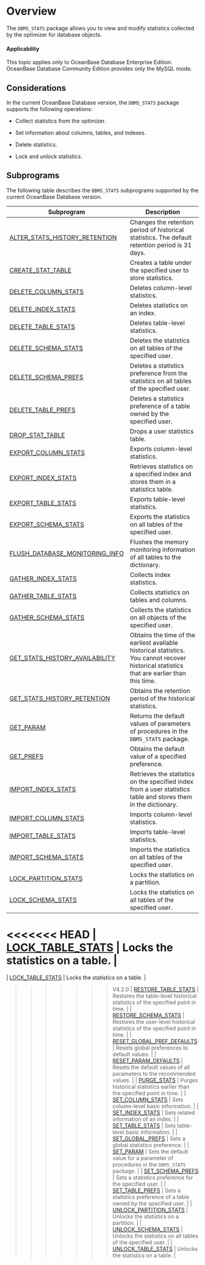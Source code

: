 # Overview

The `DBMS_STATS` package allows you to view and modify statistics collected by the optimizer for database objects.

<main id="notice" >
    <h4>Applicability</h4>
    <p>This topic applies only to OceanBase Database Enterprise Edition. OceanBase Database Community Edition provides only the MySQL mode. </p>
  </main>

## Considerations

In the current OceanBase Database version, the `DBMS_STATS` package supports the following operations:

* Collect statistics from the optimizer.

* Set information about columns, tables, and indexes.

* Delete statistics.

* Lock and unlock statistics.


## Subprograms

The following table describes the `DBMS_STATS` subprograms supported by the current OceanBase Database version.

| **Subprogram** | **Description** |
|-------------------------------------------------------------|------------------------------------------|
| [ALTER_STATS_HISTORY_RETENTION](../15900.dbms-stats-oracle/200.alter-stats-history-retention-oracle.md) | Changes the retention period of historical statistics. The default retention period is 31 days.  |
| [CREATE_STAT_TABLE](../15900.dbms-stats-oracle/300.create-stat-table-oracle.md) | Creates a table under the specified user to store statistics.  |
| [DELETE_COLUMN_STATS](../15900.dbms-stats-oracle/400.delete-column-stats-oracle.md) | Deletes column-level statistics.  |
| [DELETE_INDEX_STATS](../15900.dbms-stats-oracle/500.delete-index-stats-oracle.md) | Deletes statistics on an index.  |
| [DELETE_TABLE_STATS](../15900.dbms-stats-oracle/600.delete-table-stats-oracle.md) | Deletes table-level statistics.  |
| [DELETE_SCHEMA_STATS](../15900.dbms-stats-oracle/700.delete-schema-stats-oracle.md) | Deletes the statistics on all tables of the specified user.  |
| [DELETE_SCHEMA_PREFS](../15900.dbms-stats-oracle/800.delete-schema-prefs-oracle.md) | Deletes a statistics preference from the statistics on all tables of the specified user.  |
| [DELETE_TABLE_PREFS](../15900.dbms-stats-oracle/900.delete-table-prefs-oracle.md) | Deletes a statistics preference of a table owned by the specified user.  |
| [DROP_STAT_TABLE](../15900.dbms-stats-oracle/1000.drop-stat-table-oracle.md) | Drops a user statistics table.  |
| [EXPORT_COLUMN_STATS](../15900.dbms-stats-oracle/1100.export-column-stats-oracle.md) | Exports column-level statistics.  |
| [EXPORT_INDEX_STATS](../15900.dbms-stats-oracle/1200.export-index-stats-oracle.md) | Retrieves statistics on a specified index and stores them in a statistics table.  |
| [EXPORT_TABLE_STATS](../15900.dbms-stats-oracle/1300.export-table-stats-oracle.md) | Exports table-level statistics.  |
| [EXPORT_SCHEMA_STATS](../15900.dbms-stats-oracle/1400.export-schema-stats-oracle.md) | Exports the statistics on all tables of the specified user.  |
| [FLUSH_DATABASE_MONITORING_INFO](../15900.dbms-stats-oracle/1500.flush-database-monitoring-info-oracle.md) | Flushes the memory monitoring information of all tables to the dictionary.  |
| [GATHER_INDEX_STATS](../15900.dbms-stats-oracle/1600.gather-index-stats-oracle.md) | Collects index statistics.  |
| [GATHER_TABLE_STATS](../15900.dbms-stats-oracle/1700.gather-table-stats-oracle.md) | Collects statistics on tables and columns.  |
| [GATHER_SCHEMA_STATS](../15900.dbms-stats-oracle/1800.gather-schema-stats-oracle.md) | Collects the statistics on all objects of the specified user.  |
| [GET_STATS_HISTORY_AVAILABILITY](../15900.dbms-stats-oracle/1900.get-stats-history-availability-oracle.md) | Obtains the time of the earliest available historical statistics. You cannot recover historical statistics that are earlier than this time.  |
| [GET_STATS_HISTORY_RETENTION](../15900.dbms-stats-oracle/2000.get-stats-history-retention-oracle.md) | Obtains the retention period of the historical statistics.  |
| [GET_PARAM](../15900.dbms-stats-oracle/2100.get-param-oracle.md) | Returns the default values of parameters of procedures in the `DBMS_STATS` package.  |
| [GET_PREFS](../15900.dbms-stats-oracle/2200.get-prefs-oracle.md) | Obtains the default value of a specified preference.  |
| [IMPORT_INDEX_STATS](../15900.dbms-stats-oracle/2300.import-index-stats-oracle.md) | Retrieves the statistics on the specified index from a user statistics table and stores them in the dictionary.  |
| [IMPORT_COLUMN_STATS](../15900.dbms-stats-oracle/2400.import-column-stats-oracle.md) | Imports column-level statistics.  |
| [IMPORT_TABLE_STATS](../15900.dbms-stats-oracle/2500.import-table-stats-oracle.md) | Imports table-level statistics.  |
| [IMPORT_SCHEMA_STATS](../15900.dbms-stats-oracle/2600.import-schema-stats-oracle.md) | Imports the statistics on all tables of the specified user.  |
| [LOCK_PARTITION_STATS](../15900.dbms-stats-oracle/2700.lock-partition-stats-oracle.md) | Locks the statistics on a partition.  |
| [LOCK_SCHEMA_STATS](../15900.dbms-stats-oracle/2800.lock-schema-stats-oracle.md) | Locks the statistics on all tables of the specified user.  |
<<<<<<< HEAD
| [LOCK_TABLE_STATS](../15900.dbms-stats-oracle/2900.lock-table-stats-oracle.md) | Locks the statistics on a table.  |
=======
| [LOCK_TABLE_STATS](../15900.dbms-stats-oracle/4400.unlock-table-stats-oracle.md) | Locks the statistics on a table.  |
>>>>>>> V4.2.0
| [RESTORE_TABLE_STATS](../15900.dbms-stats-oracle/3000.restore-table-stats-oracle.md) | Restores the table-level historical statistics of the specified point in time.  |
| [RESTORE_SCHEMA_STATS](../15900.dbms-stats-oracle/3100.restore-schema-stats-oracle.md) | Restores the user-level historical statistics of the specified point in time.  |
| [RESET_GLOBAL_PREF_DEFAULTS](../15900.dbms-stats-oracle/3200.reset-global-pref-defaults-oracle.md) | Resets global preferences to default values.  |
| [RESET_PARAM_DEFAULTS](../15900.dbms-stats-oracle/3300.reset-param-defaults-oracle.md) | Resets the default values of all parameters to the recommended values.  |
| [PURGE_STATS](../15900.dbms-stats-oracle/3400.purge-stats-oracle.md) | Purges historical statistics earlier than the specified point in time.  |
| [SET_COLUMN_STATS](../15900.dbms-stats-oracle/3500.set-column-stats-oracle.md) | Sets column-level basic information.  |
| [SET_INDEX_STATS](../15900.dbms-stats-oracle/3600.set-index-stats-oracle.md) | Sets related information of an index.  |
| [SET_TABLE_STATS](../15900.dbms-stats-oracle/3700.set-table-stats-oracle.md) | Sets table-level basic information.  |
| [SET_GLOBAL_PREFS](../15900.dbms-stats-oracle/3800.set-global-prefs-oracle.md) | Sets a global statistics preference.  |
| [SET_PARAM](../15900.dbms-stats-oracle/3900.set-param-oracle.md) | Sets the default value for a parameter of procedures in the `DBMS_STATS` package.  |
| [SET_SCHEMA_PREFS](../15900.dbms-stats-oracle/4000.set-schema-prefs-oracle.md) | Sets a statistics preference for the specified user.  |
| [SET_TABLE_PREFS](../15900.dbms-stats-oracle/4100.set-table-prefs-oracle.md) | Sets a statistics preference of a table owned by the specified user.  |
| [UNLOCK_PARTITION_STATS](../15900.dbms-stats-oracle/4200.unlock-partition-stats-oracle.md) | Unlocks the statistics on a partition.  |
| [UNLOCK_SCHEMA_STATS](../15900.dbms-stats-oracle/4300.unlock-schema-stats-oracle.md) | Unlocks the statistics on all tables of the specified user.  |
| [UNLOCK_TABLE_STATS](../15900.dbms-stats-oracle/4400.unlock-table-stats-oracle.md) | Unlocks the statistics on a table.  |
